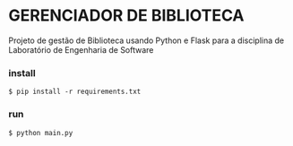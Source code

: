 # GERENCIADOR DE BIBLIOTECA

Projeto de gestão de Biblioteca usando Python e Flask para a disciplina de Laboratório de Engenharia de Software

### install
```
$ pip install -r requirements.txt
```

### run
```
$ python main.py
```